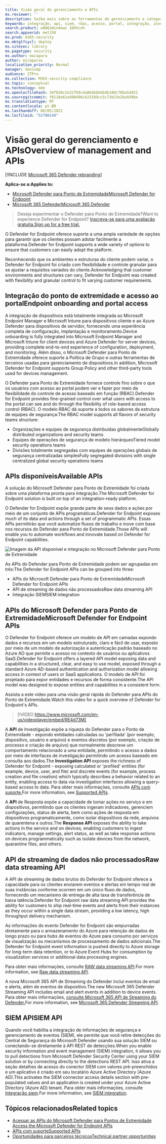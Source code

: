 ```yaml
---
title: Visão geral do gerenciamento e APIs
ms.reviewer: ''
description: Saiba mais sobre as ferramentas de gerenciamento e categorias de API no Microsoft Defender para Ponto de Extremidade
keywords: integração, api, siem, rbac, acesso, portal, integração, investigação, resposta, entidades, entidades, contexto do usuário, contexto do aplicativo, streaming
search.product: eADQiWindows 10XVcnh
search.appverid: met150
ms.prod: m365-security
ms.mktglfcycl: deploy
ms.sitesec: library
ms.pagetype: security
ms.author: macapara
author: mjcaparas
localization_priority: Normal
manager: dansimp
audience: ITPro
ms.collection: M365-security-compliance
ms.topic: conceptual
ms.technology: mde
ms.openlocfilehash: 34fb58c2e32f69cda064bb6db4b180c78ba5d451
ms.sourcegitcommit: f0118e61e490496cb23189cc5c73b23e2ba939be
ms.translationtype: MT
ms.contentlocale: pt-BR
ms.lasthandoff: 06/05/2021
ms.locfileid: "52780148"
---
```

# <a name="overview-of-management-and-apis"></a><span data-ttu-id="32bfa-104">Visão geral do gerenciamento e APIs</span><span class="sxs-lookup"><span data-stu-id="32bfa-104">Overview of management and APIs</span></span> 

[!INCLUDE [Microsoft 365 Defender rebranding](../../includes/microsoft-defender.md)]

<span data-ttu-id="32bfa-105">**Aplica-se a:**</span><span class="sxs-lookup"><span data-stu-id="32bfa-105">**Applies to:**</span></span>
- [<span data-ttu-id="32bfa-106">Microsoft Defender para Ponto de Extremidade</span><span class="sxs-lookup"><span data-stu-id="32bfa-106">Microsoft Defender for Endpoint</span></span>](https://go.microsoft.com/fwlink/p/?linkid=2154037)
- [<span data-ttu-id="32bfa-107">Microsoft 365 Defender</span><span class="sxs-lookup"><span data-stu-id="32bfa-107">Microsoft 365 Defender</span></span>](https://go.microsoft.com/fwlink/?linkid=2118804)

> <span data-ttu-id="32bfa-108">Deseja experimentar o Defender para Ponto de Extremidade?</span><span class="sxs-lookup"><span data-stu-id="32bfa-108">Want to experience Defender for Endpoint?</span></span> [<span data-ttu-id="32bfa-109">Inscreva-se para uma avaliação gratuita.</span><span class="sxs-lookup"><span data-stu-id="32bfa-109">Sign up for a free trial.</span></span>](https://www.microsoft.com/microsoft-365/windows/microsoft-defender-atp?ocid=docs-mgt-apis-abovefoldlink)


<span data-ttu-id="32bfa-110">O Defender for Endpoint oferece suporte a uma ampla variedade de opções para garantir que os clientes possam adotar facilmente a plataforma.</span><span class="sxs-lookup"><span data-stu-id="32bfa-110">Defender for Endpoint supports a wide variety of options to ensure that customers can easily adopt the platform.</span></span> 

<span data-ttu-id="32bfa-111">Reconhecendo que os ambientes e estruturas do cliente podem variar, o Defender for Endpoint foi criado com flexibilidade e controle granular para se ajustar a requisitos variados do cliente.</span><span class="sxs-lookup"><span data-stu-id="32bfa-111">Acknowledging that customer environments and structures can vary, Defender for Endpoint was created with flexibility and granular control to fit varying customer requirements.</span></span> 

## <a name="endpoint-onboarding-and-portal-access"></a><span data-ttu-id="32bfa-112">Integração do ponto de extremidade e acesso ao portal</span><span class="sxs-lookup"><span data-stu-id="32bfa-112">Endpoint onboarding and portal access</span></span> 

<span data-ttu-id="32bfa-113">A integração de dispositivos está totalmente integrada ao Microsoft Endpoint Manager e Microsoft Intune para dispositivos cliente e ao Azure Defender para dispositivos de servidor, fornecendo uma experiência completa de configuração, implantação e monitoramento.</span><span class="sxs-lookup"><span data-stu-id="32bfa-113">Device onboarding is fully integrated into Microsoft Endpoint Manager and Microsoft Intune for client devices and Azure Defender for server devices, providing complete end-to-end experience of configuration, deployment, and monitoring.</span></span> <span data-ttu-id="32bfa-114">Além disso, o Microsoft Defender para Ponto de Extremidade oferece suporte à Política de Grupo e outras ferramentas de terceiros usadas para gerenciamento de dispositivos.</span><span class="sxs-lookup"><span data-stu-id="32bfa-114">In addition, Microsoft Defender for Endpoint supports Group Policy and other third-party tools used for devices management.</span></span>

<span data-ttu-id="32bfa-115">O Defender para Ponto de Extremidade fornece controle fino sobre o que os usuários com acesso ao portal podem ver e fazer por meio da flexibilidade do controle de acesso baseado em função (RBAC).</span><span class="sxs-lookup"><span data-stu-id="32bfa-115">Defender for Endpoint provides fine-grained control over what users with access to the portal can see and do through the flexibility of role-based access control (RBAC).</span></span> <span data-ttu-id="32bfa-116">O modelo RBAC dá suporte a todos os sabores da estrutura de equipes de segurança:</span><span class="sxs-lookup"><span data-stu-id="32bfa-116">The RBAC model supports all flavors of security teams structure:</span></span>
- <span data-ttu-id="32bfa-117">Organizações e equipes de segurança distribuídas globalmente</span><span class="sxs-lookup"><span data-stu-id="32bfa-117">Globally distributed organizations and security teams</span></span>
- <span data-ttu-id="32bfa-118">Equipes de operações de segurança de modelo hierárqueo</span><span class="sxs-lookup"><span data-stu-id="32bfa-118">Tiered model security operations teams</span></span>
- <span data-ttu-id="32bfa-119">Divisões totalmente segregadas com equipes de operações globais de segurança centralizadas simples</span><span class="sxs-lookup"><span data-stu-id="32bfa-119">Fully segregated divisions with single centralized global security operations teams</span></span> 

## <a name="available-apis"></a><span data-ttu-id="32bfa-120">APIs disponíveis</span><span class="sxs-lookup"><span data-stu-id="32bfa-120">Available APIs</span></span>
<span data-ttu-id="32bfa-121">A solução do Microsoft Defender para Ponto de Extremidade foi criada sobre uma plataforma pronta para integração.</span><span class="sxs-lookup"><span data-stu-id="32bfa-121">The Microsoft Defender for Endpoint solution is built on top of an integration-ready platform.</span></span>

<span data-ttu-id="32bfa-122">O Defender for Endpoint expõe grande parte de seus dados e ações por meio de um conjunto de APIs programáticas.</span><span class="sxs-lookup"><span data-stu-id="32bfa-122">Defender for Endpoint exposes much of its data and actions through a set of programmatic APIs.</span></span> <span data-ttu-id="32bfa-123">Essas APIs permitirão que você automatize fluxos de trabalho e inove com base nos recursos do Defender para Ponto de Extremidade.</span><span class="sxs-lookup"><span data-stu-id="32bfa-123">Those APIs will enable you to automate workflows and innovate based on Defender for Endpoint capabilities.</span></span>

![Imagem da API disponível e integração no Microsoft Defender para Ponto de Extremidade](images/mdatp-apis.png)  

<span data-ttu-id="32bfa-125">As APIs do Defender para Ponto de Extremidade podem ser agrupadas em três:</span><span class="sxs-lookup"><span data-stu-id="32bfa-125">The Defender for Endpoint APIs can be grouped into three:</span></span>
- <span data-ttu-id="32bfa-126">APIs do Microsoft Defender para Ponto de Extremidade</span><span class="sxs-lookup"><span data-stu-id="32bfa-126">Microsoft Defender for Endpoint APIs</span></span> 
- <span data-ttu-id="32bfa-127">API de streaming de dados não processados</span><span class="sxs-lookup"><span data-stu-id="32bfa-127">Raw data streaming API</span></span>
- <span data-ttu-id="32bfa-128">Integração SIEM</span><span class="sxs-lookup"><span data-stu-id="32bfa-128">SIEM integration</span></span>

## <a name="microsoft-defender-for-endpoint-apis"></a><span data-ttu-id="32bfa-129">APIs do Microsoft Defender para Ponto de Extremidade</span><span class="sxs-lookup"><span data-stu-id="32bfa-129">Microsoft Defender for Endpoint APIs</span></span>

<span data-ttu-id="32bfa-130">O Defender for Endpoint oferece um modelo de API em camadas expondo dados e recursos em um modelo estruturado, claro e fácil de usar, exposto por meio de um modelo de autorização e autenticação padrão baseado no Azure AD que permite o acesso no contexto de usuários ou aplicativos SaaS.</span><span class="sxs-lookup"><span data-stu-id="32bfa-130">Defender for Endpoint offers a layered API model exposing data and capabilities in a structured, clear, and easy to use model, exposed through a standard Azure  AD-based authentication and authorization model allowing access in context of users or SaaS applications.</span></span> <span data-ttu-id="32bfa-131">O modelo de API foi projetado para expor entidades e recursos de forma consistente.</span><span class="sxs-lookup"><span data-stu-id="32bfa-131">The API model was designed to expose entities and capabilities in a consistent form.</span></span> 

<span data-ttu-id="32bfa-132">Assista a este vídeo para uma visão geral rápida do Defender para APIs do Ponto de Extremidade.</span><span class="sxs-lookup"><span data-stu-id="32bfa-132">Watch this video for a quick overview of Defender for Endpoint's APIs.</span></span> 
>[!VIDEO https://www.microsoft.com/en-us/videoplayer/embed/RE4d73M]

<span data-ttu-id="32bfa-133">A **API** de Investigação expõe a riqueza do Defender para o Ponto de Extremidade - expondo entidades calculadas ou 'perfilada' (por exemplo, dispositivo, usuário e arquivo) e eventos discretos (por exemplo, criação de processo e criação de arquivo) que normalmente descreve um comportamento relacionado a uma entidade, permitindo o acesso a dados por meio de interfaces de investigação permitindo um acesso baseado em consulta aos dados.</span><span class="sxs-lookup"><span data-stu-id="32bfa-133">The **Investigation API** exposes the richness of Defender for Endpoint - exposing calculated or 'profiled' entities (for example, device, user, and file) and discrete events (for example, process creation and file creation) which typically describes a behavior related to an entity, enabling access to data via investigation interfaces allowing a query-based access to data.</span></span> <span data-ttu-id="32bfa-134">Para obter mais informações, consulte [APIs com suporte.](exposed-apis-list.md)</span><span class="sxs-lookup"><span data-stu-id="32bfa-134">For more information, see [Supported APIs](exposed-apis-list.md).</span></span>

<span data-ttu-id="32bfa-135">A **API** de Resposta expõe a capacidade de tomar ações no serviço e em dispositivos, permitindo que os clientes ingeram indicadores, gerenciem configurações, status de alerta, bem como ações de resposta em dispositivos programaticamente, como isolar dispositivos da rede, arquivos de quarentena e outros.</span><span class="sxs-lookup"><span data-stu-id="32bfa-135">The **Response API** exposes the ability to take actions in the service and on devices, enabling customers to ingest indicators, manage settings, alert status, as well as take response actions on devices programmatically such as isolate devices from the network, quarantine files, and others.</span></span> 

## <a name="raw-data-streaming-api"></a><span data-ttu-id="32bfa-136">API de streaming de dados não processados</span><span class="sxs-lookup"><span data-stu-id="32bfa-136">Raw data streaming API</span></span> 
<span data-ttu-id="32bfa-137">A API de streaming de dados brutos do Defender for Endpoint oferece a capacidade para os clientes enviarem eventos e alertas em tempo real de suas instâncias conforme ocorrem em um único fluxo de dados, fornecendo um mecanismo de entrega de alta taxa de transferência de baixa latência.</span><span class="sxs-lookup"><span data-stu-id="32bfa-137">Defender for Endpoint raw data streaming API provides the ability for customers to ship real-time events and alerts from their instances as they occur within a single data stream, providing a low latency, high throughput delivery mechanism.</span></span>

<span data-ttu-id="32bfa-138">As informações do evento Defender for Endpoint são empurradas diretamente para o armazenamento do Azure para retenção de dados de longo prazo ou para hubs de eventos do Azure para consumo por serviços de visualização ou mecanismos de processamento de dados adicionais.</span><span class="sxs-lookup"><span data-stu-id="32bfa-138">The Defender for Endpoint event information is pushed directly to Azure storage for long-term data retention, or to Azure Event Hubs for consumption by visualization services or additional data processing engines.</span></span> 

<span data-ttu-id="32bfa-139">Para obter mais informações, consulte [RAW data streaming API](raw-data-export.md).</span><span class="sxs-lookup"><span data-stu-id="32bfa-139">For more information, see [Raw data streaming API](raw-data-export.md).</span></span>

<span data-ttu-id="32bfa-140">A nova Microsoft 365 API de Streaming do Defender inclui eventos de email e alerta, além de eventos de dispositivo.</span><span class="sxs-lookup"><span data-stu-id="32bfa-140">The new Microsoft 365 Defender Streaming API includes email and alert events in addition to device events.</span></span> <span data-ttu-id="32bfa-141">Para obter mais informações, [consulte Microsoft 365 API de Streaming do Defender.](../defender/streaming-api.md)</span><span class="sxs-lookup"><span data-stu-id="32bfa-141">For more information, see [Microsoft 365 Defender Streaming API](../defender/streaming-api.md).</span></span>


## <a name="siem-api"></a><span data-ttu-id="32bfa-142">SIEM API</span><span class="sxs-lookup"><span data-stu-id="32bfa-142">SIEM API</span></span>
<span data-ttu-id="32bfa-143">Quando você habilita a integração de informações de segurança e gerenciamento de eventos (SIEM), ele permite que você retire detecções do Central de Segurança do Microsoft Defender usando sua solução SIEM ou conectando-se diretamente à API REST de detecções.</span><span class="sxs-lookup"><span data-stu-id="32bfa-143">When you enable security information and event management (SIEM) integration, it allows you to pull detections from Microsoft Defender Security Center using your SIEM solution or by connecting directly to the detections REST API.</span></span> <span data-ttu-id="32bfa-144">Isso ativa a seção detalhes de acesso do conector SIEM com valores pré-preenchidos e um aplicativo é criado em seu locatário Azure Active Directory (Azure AD).</span><span class="sxs-lookup"><span data-stu-id="32bfa-144">This activates the SIEM connector access details section with pre-populated values and an application is created under your Azure Active Directory (Azure AD) tenant.</span></span> <span data-ttu-id="32bfa-145">Para obter mais informações, consulte [Integração siem](enable-siem-integration.md).</span><span class="sxs-lookup"><span data-stu-id="32bfa-145">For more information, see [SIEM integration](enable-siem-integration.md).</span></span>

## <a name="related-topics"></a><span data-ttu-id="32bfa-146">Tópicos relacionados</span><span class="sxs-lookup"><span data-stu-id="32bfa-146">Related topics</span></span>
- [<span data-ttu-id="32bfa-147">Acessar as APIs do Microsoft Defender para Pontos de Extremidade </span><span class="sxs-lookup"><span data-stu-id="32bfa-147">Access the Microsoft Defender for Endpoint APIs </span></span>](apis-intro.md)
- [<span data-ttu-id="32bfa-148">APIs com suporte</span><span class="sxs-lookup"><span data-stu-id="32bfa-148">Supported APIs</span></span>](exposed-apis-list.md)
- [<span data-ttu-id="32bfa-149">Oportunidades para parceiros técnicos</span><span class="sxs-lookup"><span data-stu-id="32bfa-149">Technical partner opportunities</span></span>](partner-integration.md)

